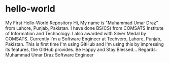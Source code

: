 # hello-world
My First Hello-World Repository
Hi, My name is "Muhammad Umar Draz" from Lahore, Punjab, Pakistan. I have done BS(CS) from COMSATS Institute of Information and Technology. I also awarded with Silver Medal by COMSATS. Currently I'm a Software Engineer at Techverx, Lahore, Punjab, Pakistan. This is first time I'm using GitHub and I'm using this by impressing its features, the GitHub provides.
Be Happy and Stay Blessed...
Regards:
Muhammad Umar Draz
Software Engineer
